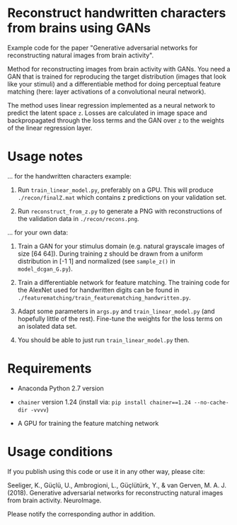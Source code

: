 Reconstruct handwritten characters from brains using GANs
=========================================================

Example code for the paper "Generative adversarial networks for reconstructing
natural images from brain activity".

Method for reconstructing images from brain activity with GANs. You need a GAN
that is trained for reproducing the target distribution (images that look like
your stimuli) and a differentiable method for doing perceptual feature matching
(here: layer activations of a convolutional neural network).

The method uses linear regression implemented as a neural network to predict the
latent space `z`. Losses are calculated in image space and backpropagated
through the loss terms and the GAN over `z` to the weights of the linear
regression layer.


Usage notes
===========

... for the handwritten characters example:

1.  Run `train_linear_model.py`, preferably on a GPU. This will produce
    `./recon/finalZ.mat`  which contains z predictions on your validation set.

2.  Run `reconstruct_from_z.py` to generate a PNG with reconstructions of the
    validation data in `./recon/recons.png`.

... for your own data:

1.  Train a GAN for your stimulus domain (e.g. natural grayscale images of size
    [64 64]). During training z should be drawn from a uniform distribution in
    [-1 1] and normalized (see `sample_z()` in `model_dcgan_G.py`).

2.  Train a differentiable network for feature matching. The training code for
    the AlexNet used for handwritten digits can be found in
    `./featurematching/train_featurematching_handwritten.py`.

3.  Adapt some parameters in `args.py` and  `train_linear_model.py` (and
    hopefully little of the rest). Fine-tune the weights for the loss terms on
    an isolated data set.

4.  You should be able to just run `train_linear_model.py` then.


Requirements
============

-   Anaconda Python 2.7 version

-   `chainer` version 1.24 (install via: `pip install chainer==1.24
    --no-cache-dir -vvvv`)

-   A GPU for training the feature matching network


Usage conditions
================

If you publish using this code or use it in any other way, please cite:

Seeliger, K., Güçlü, U., Ambrogioni, L., Güçlütürk, Y., & van Gerven, M. A. J. (2018). Generative adversarial networks for reconstructing natural
images from brain activity. NeuroImage.

Please notify the corresponding author in addition. 
